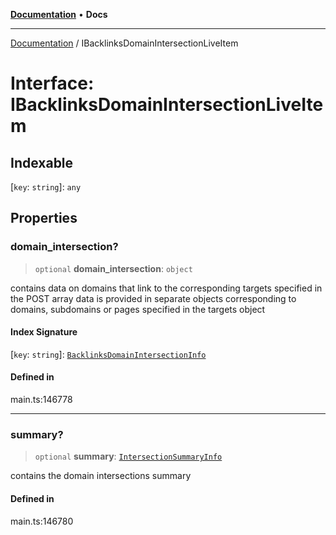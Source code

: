 [**Documentation**](../README.md) • **Docs**

***

[Documentation](../globals.md) / IBacklinksDomainIntersectionLiveItem

# Interface: IBacklinksDomainIntersectionLiveItem

## Indexable

 \[`key`: `string`\]: `any`

## Properties

### domain\_intersection?

> `optional` **domain\_intersection**: `object`

contains data on domains that link to the corresponding targets specified in the POST array
data is provided in separate objects corresponding to domains, subdomains or pages specified in the targets object

#### Index Signature

 \[`key`: `string`\]: [`BacklinksDomainIntersectionInfo`](../classes/BacklinksDomainIntersectionInfo.md)

#### Defined in

main.ts:146778

***

### summary?

> `optional` **summary**: [`IntersectionSummaryInfo`](../classes/IntersectionSummaryInfo.md)

contains the domain intersections summary

#### Defined in

main.ts:146780
